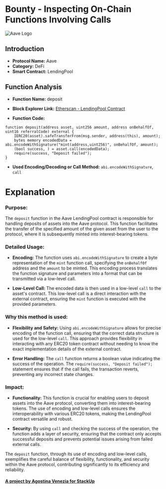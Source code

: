 # Bounty - Inspecting On-Chain Functions Involving Calls

![Aave Logo](https://assets.coingecko.com/coins/images/12645/large/AAVE.png?1601374110)

## Introduction

- **Protocol Name:** Aave
- **Category:** DeFi
- **Smart Contract:** LendingPool

## Function Analysis

- **Function Name:** deposit

- **Block Explorer Link:** [Etherscan - LendingPool Contract](https://etherscan.io/address/0x7d2768de32b0b80b7a3454c06bdac88715162eed#code)

- **Function Code:**

```solidity
function deposit(address asset, uint256 amount, address onBehalfOf, uint16 referralCode) external {
    IERC20(asset).safeTransferFrom(msg.sender, address(this), amount);
    bytes memory encodedData = abi.encodeWithSignature("mint(address,uint256)", onBehalfOf, amount);
    (bool success, ) = asset.call(encodedData);
    require(success, "Deposit failed");
}
```

- **Used Encoding/Decoding or Call Method:** `abi.encodeWithSignature`, `call`


# Explanation

### Purpose:

The `deposit` function in the Aave LendingPool contract is responsible for handling deposits of assets into the Aave protocol. This function facilitates the transfer of the specified amount of the given asset from the user to the protocol, where it is subsequently minted into interest-bearing tokens.

### Detailed Usage:

- **Encoding:** The function uses `abi.encodeWithSignature` to create a byte representation of the `mint` function call, specifying the `onBehalfOf` address and the `amount` to be minted. This encoding process translates the function signature and parameters into a format that can be transmitted via a low-level call.

- **Low-Level Call:** The encoded data is then used in a low-level `call` to the asset's contract. This low-level call is a direct interaction with the external contract, ensuring the `mint` function is executed with the provided parameters.

### Why this method is used:

- **Flexibility and Safety:** Using `abi.encodeWithSignature` allows for precise encoding of the function call, ensuring that the correct data structure is used for the low-level `call`. This approach provides flexibility in interacting with any ERC20 token contract without needing to know the exact implementation details of the external contract.

- **Error Handling:** The `call` function returns a boolean value indicating the success of the operation. The `require(success, "Deposit failed");` statement ensures that if the call fails, the transaction reverts, preventing any incorrect state changes.


### Impact:

- **Functionality:** This function is crucial for enabling users to deposit assets into the Aave protocol, converting them into interest-bearing tokens. The use of encoding and low-level calls ensures the interoperability with various ERC20 tokens, making the LendingPool contract versatile and robust.

- **Security:** By using `call` and checking the success of the operation, the function adds a layer of security, ensuring that the contract only accepts successful deposits and prevents potential issues arising from failed external calls.

The `deposit` function, through its use of encoding and low-level calls, exemplifies the careful balance of flexibility, functionality, and security within the Aave protocol, contributing significantly to its efficiency and reliability.


#### [A project by Agostina Venezia for StackUp](https://earn.stackup.dev/)